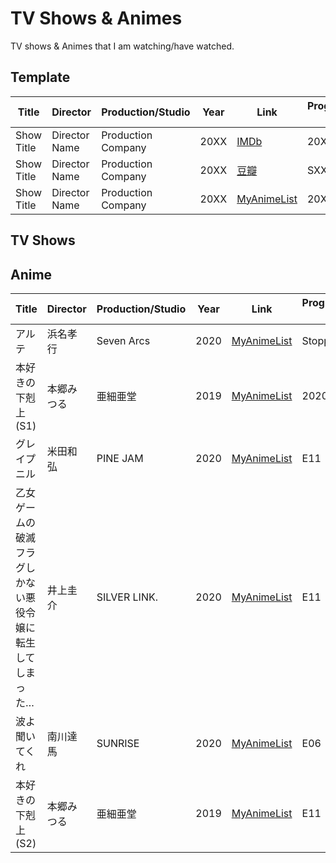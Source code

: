 # TV Shows & Animes

TV shows & Animes that I am watching/have watched.

## Template

| Title | Director | Production/Studio | Year | Link | Progress/Finish date | Rating |
|------------|-------------|--------------|------|-------|-------|--------|
| Show Title | Director Name | Production Company | 20XX | [IMDb](#) | 20XX-XX-XX | ★★★☆☆ |
| Show Title | Director Name | Production Company | 20XX | [豆瓣](#) | SXXEXX |  |
| Show Title | Director Name | Production Company | 20XX | [MyAnimeList](#) | 20XX-XX-XX | ★★★★☆ |

## TV Shows

## Anime

| Title | Director | Production/Studio | Year | Link | Progress/Finish date | Rating |
|------------|-------------|--------------|------|-------|-------|--------|
| アルテ | 浜名孝行 | Seven Arcs | 2020 | [MyAnimeList](https://myanimelist.net/anime/40128/) | Stopped (E03) | ★★☆☆☆ |
| 本好きの下剋上 (S1) | 本郷みつる | 亜細亜堂 | 2019 | [MyAnimeList](https://myanimelist.net/anime/39468/) | 2020-06-18 | ★★★☆☆ |
| グレイプニル | 米田和弘 | PINE JAM | 2020 | [MyAnimeList](https://myanimelist.net/anime/39463/) | E11 |  |
| 乙女ゲームの破滅フラグしかない悪役令嬢に転生してしまった… | 井上圭介 | SILVER LINK. | 2020 | [MyAnimeList](https://myanimelist.net/anime/38555/) | E11 |  |
| 波よ聞いてくれ | 南川達馬 | SUNRISE | 2020 | [MyAnimeList](https://myanimelist.net/anime/40513/) | E06 |  |
| 本好きの下剋上 (S2) | 本郷みつる | 亜細亜堂 | 2019 | [MyAnimeList](https://myanimelist.net/anime/40815/) | E11 |  |
